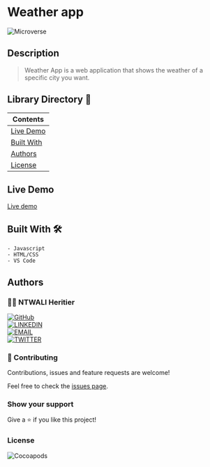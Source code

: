 # Weather app

![Microverse](https://img.shields.io/badge/-Microverse-6F23FF?style=for-the-badge)

## Description

> Weather App is a web application that shows the weather of a specific city you want.

## Library Directory 📙

| Contents                    |
| --------------------------- |
| [Live Demo](#live-demo)     |
| [Built With](#built-with-🛠)|
| [Authors](#authors)         |
| [License](#license)         |

## Live Demo

[Live demo](https://rawcdn.githack.com/NtwaliHeritier/js-library/0665ab123256af17870faaecbb327874fafba5cf/index.html)

## Built With 🛠

```
- Javascript
- HTML/CSS
- VS Code
```

## Authors

### 👨‍💻 NTWALI Heritier

[![GitHub](https://img.shields.io/badge/-GitHub-000?style=for-the-badge&logo=GitHub&logoColor=white)](https://github.com/NtwaliHeritier) <br>
[![LINKEDIN](https://img.shields.io/badge/-LINKEDIN-0077B5?style=for-the-badge&logo=Linkedin&logoColor=white)](https://www.linkedin.com/in/ntwaliheritier/) <br>
[![EMAIL](https://img.shields.io/badge/-EMAIL-D14836?style=for-the-badge&logo=Mail.Ru&logoColor=white)](mailto:ntwalihatsor78.nh@gmail.com) <br>
[![TWITTER](https://img.shields.io/badge/-TWITTER-1DA1F2?style=for-the-badge&logo=Twitter&logoColor=white)](https://twitter.com/NtwaliHeritier)

### 🤝 Contributing

Contributions, issues and feature requests are welcome!

Feel free to check the [issues page](https://github.com/NtwaliHeritier/weather-app).

### Show your support

Give a ⭐️ if you like this project!

### License

![Cocoapods](https://img.shields.io/cocoapods/l/AFNetworking?color=red&style=for-the-badge)
